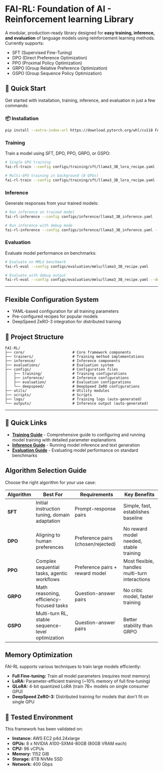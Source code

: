 # FAI-RL: Foundation of AI - Reinforcement learning Library

A modular, production-ready library designed for **easy training, inference, and evaluation** of language models using reinforcement learning methods. Currently supports: 
- SFT (Supervised Fine-Tuning)
- DPO (Direct Preference Optimization)
- PPO (Proximal Policy Optimization)
- GRPO (Group Relative Preference Optimization)
- GSPO (Group Sequence Policy Optimization)

## 🚀 Quick Start

Get started with installation, training, inference, and evaluation in just a few commands:

### 📦 Installation

```bash
pip install --extra-index-url https://download.pytorch.org/whl/cu118 FAI-RL
```


### Training

Train a model using SFT, DPO, PPO, GRPO, or GSPO:

```bash
# Single GPU training
fai-rl-train --config configs/training/sft/llama3_3B_lora_recipe.yaml --num-gpus 1

# Multi-GPU training in background (8 GPUs)
fai-rl-train --config configs/training/sft/llama3_3B_lora_recipe.yaml --num-gpus 8 --nohup
```

### Inference

Generate responses from your trained models:

```bash
# Run inference on trained model
fai-rl-inference --config configs/inference/llama3_3B_inference.yaml

# Run inference with debug mode
fai-rl-inference --config configs/inference/llama3_3B_inference.yaml --debug
```

### Evaluation

Evaluate model performance on benchmarks:

```bash
# Evaluate on MMLU benchmark
fai-rl-eval --config configs/evaluation/mmlu/llama3_3B_recipe.yaml

# Evaluate with debug output
fai-rl-eval --config configs/evaluation/mmlu/llama3_3B_recipe.yaml --debug
```

-----

## Flexible Configuration System
* YAML-based configuration for all training parameters
* Pre-configured recipes for popular models
* DeepSpeed ZeRO-3 integration for distributed training


## 📁 Project Structure

```
FAI-RL/
├── core/                      # Core framework components
├── trainers/                  # Training method implementations
├── inference/                 # Inference components
├── evaluations/               # Evaluation system
├── configs/                   # Configuration files
│   ├── training/              # Training configurations
│   ├── inference/             # Inference configurations
│   ├── evaluation/            # Evaluation configurations
│   └── deepspeed/             # DeepSpeed ZeRO configurations
├── utils/                     # Utility modules
├── scripts/                   # Scripts
├── logs/                      # Training logs (auto-generated)
└── outputs/                   # Inference output (auto-generated)
```

-----

## 🔗 Quick Links

* **[Training Guide](./trainers/README.md)** - Comprehensive guide to configuring and running model training with detailed parameter explanations
* **[Inference Guide](./inference/README.md)** - Running model inference and text generation
* **[Evaluation Guide](./evaluations/README.md)** - Evaluating model performance on standard benchmarks

## Algorithm Selection Guide

Choose the right algorithm for your use case:

| Algorithm | Best For | Requirements | Key Benefits |
|-----------|----------|--------------|--------------|
| **SFT** | Initial instruction tuning, domain adaptation | Prompt-response pairs | Simple, fast, establishes baseline |
| **DPO** | Aligning to human preferences | Preference pairs (chosen/rejected) | No reward model needed, stable training |
| **PPO** | Complex sequential tasks, agentic workflows | Preference pairs + reward model | Most flexible, handles multi-turn interactions |
| **GRPO** | Math reasoning, efficiency-focused tasks | Question-answer pairs | No critic model, faster training |
| **GSPO** | Multi-turn RL, stable sequence-level optimization | Question-answer pairs | Better stability than GRPO |

## Memory Optimization

FAI-RL supports various techniques to train large models efficiently:

* **Full Fine-tuning:** Train all model parameters (requires most memory)
* **LoRA:** Parameter-efficient training (~10% memory of full fine-tuning)
* **QLoRA:** 4-bit quantized LoRA (train 7B+ models on single consumer GPU)
* **DeepSpeed ZeRO-3:** Distributed training for models that don't fit on single GPU

## 🧪 Tested Environment

This framework has been validated on:

* **Instance:** AWS EC2 p4d.24xlarge
* **GPUs:** 8 x NVIDIA A100-SXM4-80GB (80GB VRAM each)
* **CPU:** 96 vCPUs
* **Memory:** 1152 GiB
* **Storage:** 8TB NVMe SSD
* **Network:** 400 Gbps